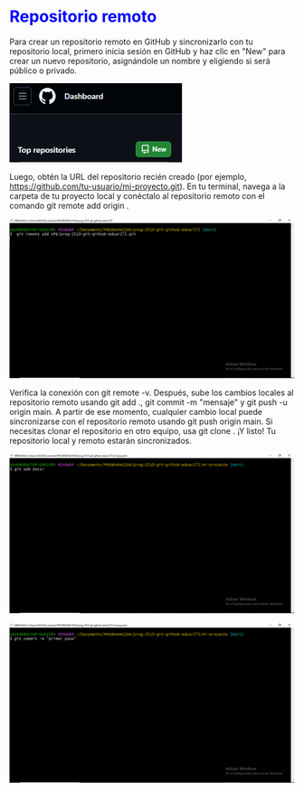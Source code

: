 # <span style="color: blue;">Repositorio remoto</span>


Para crear un repositorio remoto en GitHub y sincronizarlo con tu repositorio local, primero inicia sesión en GitHub y haz clic en "New" para crear un nuevo repositorio, asignándole un nombre y eligiendo si será público o privado.

![alt text](../images/image23.png)

 Luego, obtén la URL del repositorio recién creado (por ejemplo, https://github.com/tu-usuario/mi-proyecto.git). En tu terminal, navega a la carpeta de tu proyecto local y conéctalo al repositorio remoto con el comando git remote add origin <URL>. 
 
![alt text](../images/image14.png)

 Verifica la conexión con git remote -v. Después, sube los cambios locales al repositorio remoto usando git add ., git commit -m "mensaje" y git push -u origin main. A partir de ese momento, cualquier cambio local puede sincronizarse con el repositorio remoto usando git push origin main. Si necesitas clonar el repositorio en otro equipo, usa git clone <URL>. ¡Y listo! Tu repositorio local y remoto estarán sincronizados.

 ![alt text](../images/image65.png)

 ![alt text](../images/image54.png)